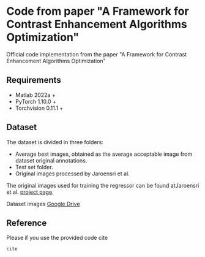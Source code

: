 # Code from paper "A Framework for Contrast Enhancement Algorithms Optimization"

Official code implementation from the paper "A Framework for Contrast Enhancement Algorithms Optimization"

## Requirements

- Matlab 2022a +
- PyTorch 1.10.0 +
- Torchvision 0.11.1 +

## Dataset

The dataset is divided in three folders:
- Average best images, obtained as the average acceptable image from dataset original annotations.
- Test set folder.
- Original images processed by Jaroensri et al.

The original images used for training the regressor can be found atJaroensri et al. [project page](http://projects.csail.mit.edu/acceptable-adj/).

Dataset images [Google Drive](https://drive.google.com/drive/folders/1wlJdHcUR-hZkSiFNKIzw3YGd30iJ260T?usp=sharing)

## Reference

Please if you use the provided code cite

```
cite
```